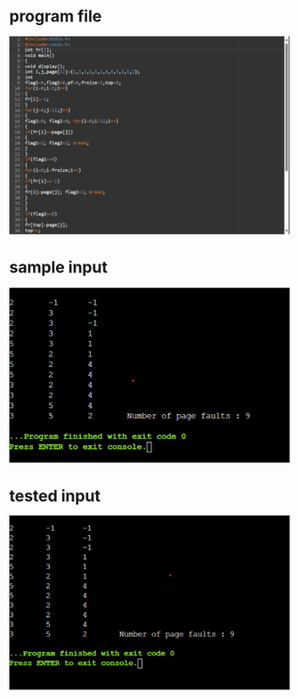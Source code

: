 # program file
![program file](fifo_591.png)
# sample input
![sample input](IO_591.png)
# tested input
![tested input](TIO_591.png)
